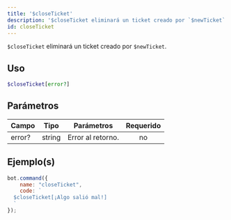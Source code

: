 ```yaml
---
title: '$closeTicket'
description: '$closeTicket eliminará un ticket creado por `$newTicket`.'
id: closeTicket
---
```


`$closeTicket` eliminará un ticket creado por `$newTicket`.

## Uso

```php
$closeTicket[error?]
```

## Parámetros

| Campo  | Tipo   | Parámetros        | Requerido |
| ------ | ------ | ----------------- |:---------:|
| error? | string | Error al retorno. |    no     |

## Ejemplo(s)

```javascript
bot.command({
    name: "closeTicket",
    code: `
  $closeTicket[¡Algo salió mal!]
  `
});
```